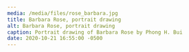 ```yaml
---
media: /media/files/rose_barbara.jpg
title: Barbara Rose, portrait drawing
alt: Barbara Rose, portrait drawing
caption: Portrait drawing of Barbara Rose by Phong H. Bui
date: 2020-10-21 16:55:00 -0500
---
```

